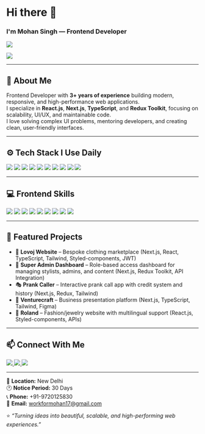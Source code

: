 # Hi there 👋  
### I'm Mohan Singh — Frontend Developer  

<p align="left">
  <a href="https://github.com/mohan-singh5">
    <img src="https://readme-components.vercel.app/api?component=text&text=MOHAN%20SINGH" />
  </a>
</p>

<p align="left">
 <a href="https://github.com/mohan-singh5"> <img src="https://readme-components.vercel.app/api?component=stackoverflow&stackoverflowid=8780399&textfill=black&fill=linear-gradient%2862deg%2C%20%238EC5FC%200%25%2C%20%23E0C3FC%20100%25%29%3B%0A"> </a>
</p>

---

## 🧠 About Me  

Frontend Developer with **3+ years of experience** building modern, responsive, and high-performance web applications.  
I specialize in **React.js**, **Next.js**, **TypeScript**, and **Redux Toolkit**, focusing on scalability, UI/UX, and maintainable code.  
I love solving complex UI problems, mentoring developers, and creating clean, user-friendly interfaces.  

---

## ⚙️ Tech Stack I Use Daily  

<p align="left">  
  <a href="#"><img src="https://readme-components.vercel.app/api?component=logo&fill=auto&logo=react&animation=spin&svgfill=15d8fe" /></a>
  <a href="#"><img src="https://readme-components.vercel.app/api?component=logo&fill=auto&logo=next.js&svgfill=000000" /></a>
  <a href="#"><img src="https://readme-components.vercel.app/api?component=logo&fill=auto&logo=typescript&svgfill=2d79c7" /></a>
  <a href="#"><img src="https://readme-components.vercel.app/api?component=logo&fill=auto&logo=redux&svgfill=764abc" /></a>
  <a href="#"><img src="https://readme-components.vercel.app/api?component=logo&fill=auto&logo=tailwindcss&svgfill=38bdf8" /></a>
  <a href="#"><img src="https://readme-components.vercel.app/api?component=logo&fill=auto&logo=styled-components&svgfill=ff69b4" /></a>
  <a href="#"><img src="https://readme-components.vercel.app/api?component=logo&fill=auto&logo=bootstrap&svgfill=7952b3" /></a>
  <a href="#"><img src="https://readme-components.vercel.app/api?component=logo&fill=auto&logo=javascript&svgfill=f6df1c" /></a>
  <a href="#"><img src="https://readme-components.vercel.app/api?component=logo&fill=auto&logo=html5&svgfill=E44D26" /></a>
  <a href="#"><img src="https://readme-components.vercel.app/api?component=logo&fill=auto&logo=css3&svgfill=1572B6" /></a>
</p>

---

## 💻 Frontend Skills  

<p align="left">
  <a href="#"><img src="https://readme-components.vercel.app/api?component=linearprogress&skill=React.js&value=90&design=candy&fill=15d8fe&text=none" /></a>
  <a href="#"><img src="https://readme-components.vercel.app/api?component=linearprogress&skill=Next.js&value=85&design=candy&fill=000000&text=none" /></a>
  <a href="#"><img src="https://readme-components.vercel.app/api?component=linearprogress&skill=TypeScript&value=85&design=candy&fill=2d79c7&text=none" /></a>
  <a href="#"><img src="https://readme-components.vercel.app/api?component=linearprogress&skill=Redux%20Toolkit&value=80&design=candy&fill=764abc&text=none" /></a>
  <a href="#"><img src="https://readme-components.vercel.app/api?component=linearprogress&skill=Tailwind%20CSS&value=85&design=candy&fill=38bdf8&text=none" /></a>
  <a href="#"><img src="https://readme-components.vercel.app/api?component=linearprogress&skill=Styled-Components&value=80&design=candy&fill=ff69b4&text=none" /></a>
  <a href="#"><img src="https://readme-components.vercel.app/api?component=linearprogress&skill=JavaScript(ES6%2B)&value=85&design=candy&fill=f6df1c&text=none" /></a>
  <a href="#"><img src="https://readme-components.vercel.app/api?component=linearprogress&skill=HTML&value=95&design=candy&fill=E44D26&text=none" /></a>
    <a href="#"><img src="https://readme-components.vercel.app/api?component=linearprogress&skill=CSS&value=95&design=candy&fill=E44D74&text=none" /></a>
</p>

---

## 🧩 Featured Projects  

- 🧵 **Lovoj Website** – Bespoke clothing marketplace (Next.js, React, TypeScript, Tailwind, Styled-components, JWT)  
- 🧭 **Super Admin Dashboard** – Role-based access dashboard for managing stylists, admins, and content (Next.js, Redux Toolkit, API Integration)  
- 🎭 **Prank Caller** – Interactive prank call app with credit system and history (Next.js, Redux, Tailwind)  
- 💼 **Venturecraft** – Business presentation platform (Next.js, TypeScript, Tailwind, Figma)  
- 💍 **Roland** – Fashion/jewelry website with multilingual support (React.js, Styled-components, APIs)  

---

## 📫 Connect With Me  

<p align="left">
  <a href="https://github.com/mohan-singh5">
    <img src="https://img.shields.io/badge/GitHub-12100E?style=for-the-badge&logo=github&logoColor=white" />
  </a>
  <a href="https://www.linkedin.com/in/workformohan">
    <img src="https://img.shields.io/badge/LinkedIn-0A66C2?style=for-the-badge&logo=linkedin&logoColor=white" />
  </a>
  <a href="mailto:workformohan17@gmail.com">
    <img src="https://img.shields.io/badge/Email-D14836?style=for-the-badge&logo=gmail&logoColor=white" />
  </a>
</p>

---

📍 **Location:** New Delhi  
🕐 **Notice Period:** 30 Days  
📞 **Phone:** +91-9720125830  
📧 **Email:** workformohan17@gmail.com  

⭐ *“Turning ideas into beautiful, scalable, and high-performing web experiences.”*
